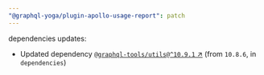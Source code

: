 ```yaml
---
"@graphql-yoga/plugin-apollo-usage-report": patch
---
```

dependencies updates:
  - Updated dependency [`@graphql-tools/utils@^10.9.1` ↗︎](https://www.npmjs.com/package/@graphql-tools/utils/v/10.9.1) (from `10.8.6`, in `dependencies`)
